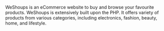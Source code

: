 WeShoups is an eCommerce website to buy and browse your favourite products.
WeShoups is extensively built upon the PHP.
It offers variety of products from various categories, including electronics, fashion, beauty, home, and lifestyle.
